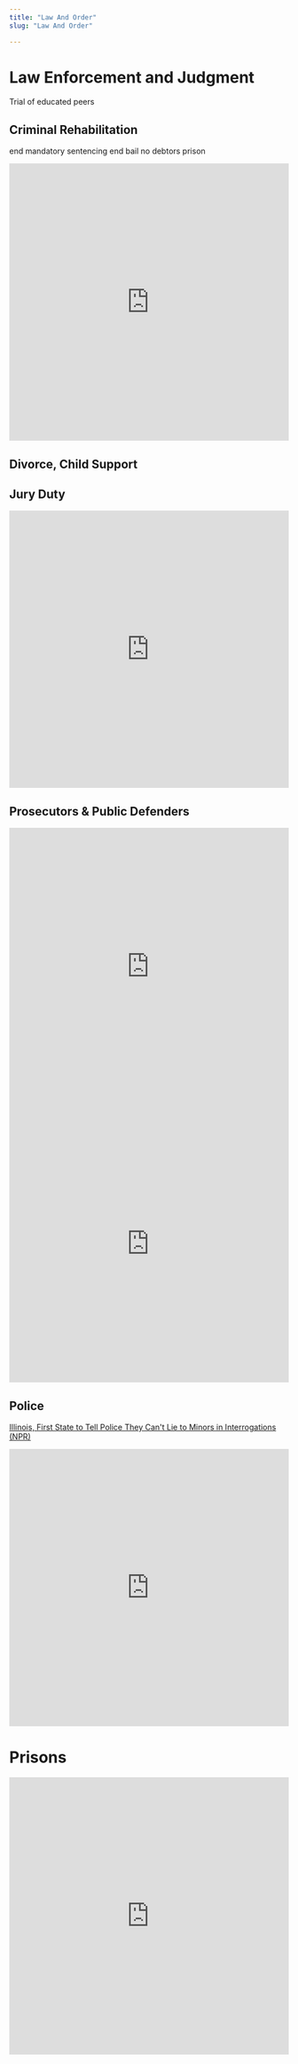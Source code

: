 ```yaml
---
title: "Law And Order"
slug: "Law And Order"

---
```


# Law Enforcement and Judgment

Trial of educated peers

## Criminal Rehabilitation

end mandatory sentencing
end bail
no debtors prison



<iframe width="100%" height="500" src="https://www.youtube.com/embed/pDVmldTurqk" frameborder="0" allow="accelerometer; autoplay; clipboard-write; encrypted-media; gyroscope; picture-in-picture" allowfullscreen></iframe>

## Divorce, Child Support

## Jury Duty

<iframe width="100%" height="500" src="https://www.youtube.com/embed/1f2iawp0y5Y" frameborder="0" allow="accelerometer; autoplay; clipboard-write; encrypted-media; gyroscope; picture-in-picture" allowfullscreen></iframe>



## Prosecutors & Public Defenders

<iframe width="100%" height="500" src="https://www.youtube.com/embed/ET_b78GSBUs" frameborder="0" allow="accelerometer; autoplay; clipboard-write; encrypted-media; gyroscope; picture-in-picture" allowfullscreen></iframe>



<iframe width="100%" height="500" src="https://www.youtube.com/embed/USkEzLuzmZ4" frameborder="0" allow="accelerometer; autoplay; clipboard-write; encrypted-media; gyroscope; picture-in-picture" allowfullscreen></iframe>

## Police

[Illinois, First State to Tell Police They Can't Lie to Minors in Interrogations (NPR)](https://www.npr.org/2021/07/16/1016710927/illinois-is-the-first-state-to-tell-police-they-cant-lie-to-minors-in-interrogat)

<iframe width="100%" height="500" src="https://www.youtube.com/embed/v_kak7kAdNw" frameborder="0" allow="accelerometer; autoplay; clipboard-write; encrypted-media; gyroscope; picture-in-picture" allowfullscreen></iframe>

# Prisons

<iframe width="100%" height="500" src="https://www.youtube.com/embed/6fiRDJLjL94" title="YouTube video player" frameborder="0" allow="accelerometer; autoplay; clipboard-write; encrypted-media; gyroscope; picture-in-picture" allowfullscreen></iframe>

